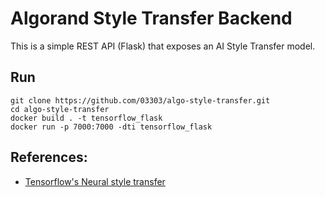 # Algorand Style Transfer Backend

This is a simple REST API (Flask) that exposes an AI Style Transfer model.

## Run

```shell script
git clone https://github.com/03303/algo-style-transfer.git
cd algo-style-transfer
docker build . -t tensorflow_flask
docker run -p 7000:7000 -dti tensorflow_flask
```

## References:
- [Tensorflow's Neural style transfer](https://www.tensorflow.org/tutorials/generative/style_transfer)
